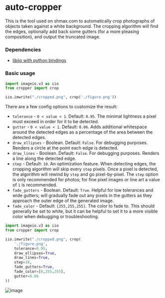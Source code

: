 # auto-cropper

This is the tool used on shmax.com to automatically crop photographs of objects taken against a white background. The cropping algorithm will find the edges, optionally add back some gutters (for a more pleasing composition), and output the truncated image.

### Dependencies
* [libiio with python bindings](https://wiki.analog.com/resources/tools-software/linux-software/libiio)

### Basic usage

```py
import imageio.v3 as iio
from cropper import crop

iio.imwrite("./cropped.png", crop('./figure.png'))
```

There are a few config options to customize the result:

* `tolerance` - `0 < value < 1`. Default: `0.95`. The minimal lightness a pixel must exceed in order for it to be detected.
* `gutter` -  `0 < value < 1`. Default: `0.06`. Adds additional whitespace around the detected edges as a percentage of the area between the detected edges.
* `draw_ellipses` - Boolean. Default: `False`. For debugging purposes. Renders a circle at the point each edge is detected.
* `draw_lines` - Boolean. Default: `False`. For debugging purposes. Renders a line along the detected edge.
* `step` - Default: `10`. An optimization feature. When detecting edges, the cropping algorithm will skip every `step` pixels. Once a pixel is detected, the algorithm will rewind by `step` and go pixel-by-pixel. The `step` option is only recommended for photos; for fine pixel images or line art a value of `1` is recommended. 
* `fade_gutters` - Boolean. Default: `True`. Helpful for low tolerances and wide gutters; will gradually fade out any pixels in the gutters as they approach the outer edge of the generated image.
* `fade_color` - Default: `[255,255,255]`. The color to fade to. This should generally be set to white, but it can be helpful to set it to a more visible color when debugging or troubleshooting.

```py
import imageio.v3 as iio
from cropper import crop

iio.imwrite("./cropped.png", crop(
    './figure.png',
    tolerance=0.95,
    draw_ellipses=True,
    draw_lines=True,
    step=10,
    fade_gutters=True,
    fade_color=[0,255,255],
    gutter=0.06
))
```

![image](https://user-images.githubusercontent.com/773172/216800860-f503ecf0-6872-46db-9419-15e1c7dd3cb2.png)


